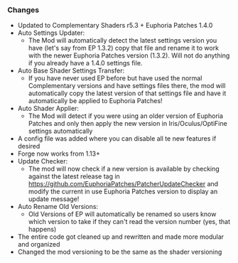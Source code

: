 ### Changes
- Updated to Complementary Shaders r5.3 + Euphoria Patches 1.4.0
- Auto Settings Updater:
    - The Mod will automatically detect the latest settings version you have (let's say from EP 1.3.2) copy that file and rename it to work with the newer Euphoria Patches version (1.3.2). Will not do anything if you already have a 1.4.0 settings file.
- Auto Base Shader Settings Transfer:
    - If you have never used EP before but have used the normal Complementary versions and have settings files there, the mod will automatically copy the latest version of that settings file and have it automatically be applied to Euphoria Patches!
- Auto Shader Applier:
    - The Mod will detect if you were using an older version of Euphoria Patches and only then apply the new version in Iris/Oculus/OptiFine settings automatically 
- A config file was added where you can disable all te new features if desired
- Forge now works from 1.13+
- Update Checker:
    - The mod will now check if a new version is available by checking against the latest release tag in https://github.com/EuphoriaPatches/PatcherUpdateChecker and modify the current in use Euphoria Patches version to display an update message!
- Auto Rename Old Versions:
    - Old Versions of EP will automatically be renamed so users know which version to take if they can't read the version number (yes, that happens)
- The entire code got cleaned up and rewritten and made more modular and organized
- Changed the mod versioning to be the same as the shader versioning